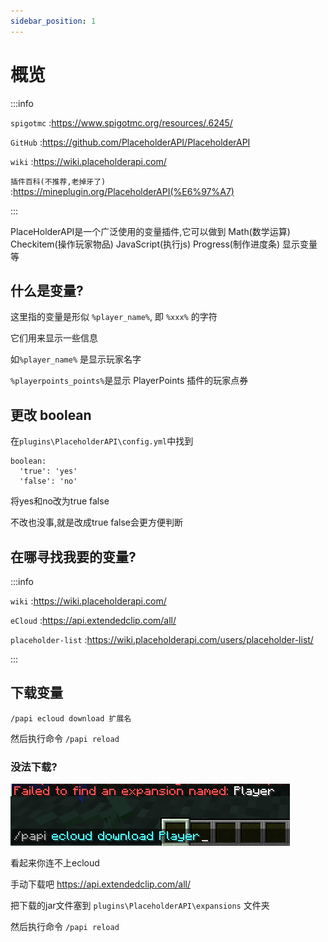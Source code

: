 ```yaml
---
sidebar_position: 1
---
```


# 概览

:::info

`spigotmc` :https://www.spigotmc.org/resources/.6245/

`GitHub` :https://github.com/PlaceholderAPI/PlaceholderAPI

`wiki` :https://wiki.placeholderapi.com/

`插件百科(不推荐,老掉牙了)` :https://mineplugin.org/PlaceholderAPI(%E6%97%A7)

:::

PlaceHolderAPI是一个广泛使用的变量插件,它可以做到 Math(数学运算) Checkitem(操作玩家物品) JavaScript(执行js) Progress(制作进度条) 显示变量 等

## 什么是变量?

这里指的变量是形似 `%player_name%`, 即 `%xxx%` 的字符

它们用来显示一些信息

如`%player_name%` 是显示玩家名字

`%playerpoints_points%`是显示 PlayerPoints 插件的玩家点券

## 更改 boolean

在`plugins\PlaceholderAPI\config.yml`中找到

```
boolean:
  'true': 'yes'
  'false': 'no'
```

将yes和no改为true false

不改也没事,就是改成true false会更方便判断

## 在哪寻找我要的变量?

:::info

`wiki` :https://wiki.placeholderapi.com/

`eCloud` :https://api.extendedclip.com/all/

`placeholder-list` :https://wiki.placeholderapi.com/users/placeholder-list/

:::

## 下载变量

```
/papi ecloud download 扩展名
```

然后执行命令 `/papi reload`

### 没法下载?

![](_images/概览/变量下载失败.png)

看起来你连不上ecloud

手动下载吧 https://api.extendedclip.com/all/

把下载的jar文件塞到 `plugins\PlaceholderAPI\expansions` 文件夹

然后执行命令 `/papi reload`